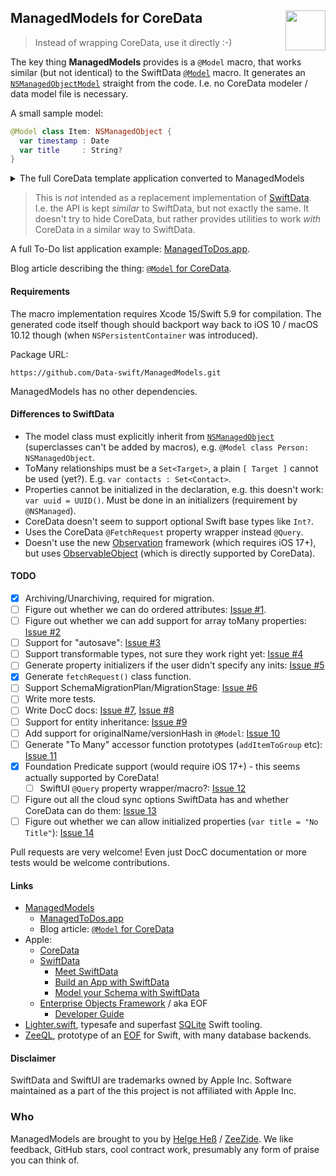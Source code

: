 <h2>ManagedModels for CoreData
  <img src="https://zeezide.com/img/managedmodels/ManagedModels128.png"
       align="right" width="64" height="64" />
</h2>

> Instead of wrapping CoreData, use it directly :-)

The key thing **ManagedModels** provides is a `@Model` macro, 
that works similar (but not identical) to the SwiftData
[`@Model`](https://developer.apple.com/documentation/swiftdata/model())
macro.
It generates an
[`NSManagedObjectModel`](https://developer.apple.com/documentation/coredata/nsmanagedobjectmodel)
straight from the code. I.e. no CoreData modeler / data model file is necessary.

A small sample model:
```swift
@Model class Item: NSManagedObject {
  var timestamp : Date
  var title     : String?
}
```

<details>
<summary>The full CoreData template application converted to ManagedModels</summary><br/>

```swift
import SwiftUI
import ManagedModels

@Model class Item: NSManagedObject {
  var timestamp : Date
}

struct ContentView: View {

  @Environment(\.modelContext) private var viewContext
  
  @FetchRequest(sort: \.timestamp, animation: .default)
  private var items: FetchedResults<Item>
  
  var body: some View {
    NavigationView {
      List {
        ForEach(items) { item in
          NavigationLink {
            Text("Item at \(item.timestamp!, format: .dateTime)")
          } label: {
            Text("\(item.timestamp!, format: .dateTime)")
          }
        }
        .onDelete(perform: deleteItems)
      }
      .toolbar {
        ToolbarItem(placement: .navigationBarTrailing) {
          EditButton()
        }
        ToolbarItem {
          Button(action: addItem) {
            Label("Add Item", systemImage: "plus")
          }
        }
      }
      Text("Select an item")
    }
  }
  
  private func addItem() {
    withAnimation {
      let newItem = Item(context: viewContext)
      newItem.timestamp = Date()
      try! viewContext.save()
    }
  }
  
  private func deleteItems(offsets: IndexSet) {
    withAnimation {
      offsets.map { items[$0] }.forEach(viewContext.delete)
      try! viewContext.save()
    }
  }
}

#Preview {
  ContentView()
    .modelContainer(for: Item.self, inMemory: true)
}
```

</details>


> This is *not* intended as a replacement implementation of
> [SwiftData](https://developer.apple.com/documentation/swiftdata).
> I.e. the API is kept _similar_ to SwiftData, but not exactly the same.
> It doesn't try to hide CoreData, but rather provides utilities to work *with*
> CoreData in a similar way to SwiftData.

A full To-Do list application example:
[ManagedToDos.app](https://github.com/Data-swift/ManagedToDosApp).

Blog article describing the thing: [`@Model` for CoreData](https://www.alwaysrightinstitute.com/managedmodels/).

#### Requirements

The macro implementation requires Xcode 15/Swift 5.9 for compilation.
The generated code itself though should backport way back to 
iOS 10 / macOS 10.12 though (when `NSPersistentContainer` was introduced).

Package URL:
```
https://github.com/Data-swift/ManagedModels.git
```

ManagedModels has no other dependencies.


#### Differences to SwiftData

- The model class must explicitly inherit from
  [`NSManagedObject`](https://developer.apple.com/documentation/coredata/nsmanagedobject)
  (superclasses can't be added by macros), 
  e.g. `@Model class Person: NSManagedObject`.
- ToMany relationships must be a `Set<Target>`, a plain `[ Target ]` cannot be
  used (yet?). E.g. `var contacts : Set<Contact>`.
- Properties cannot be initialized in the declaration,
  e.g. this doesn't work: `var uuid = UUID()`. 
  Must be done in an initializers (requirement by `@NSManaged`).
- CoreData doesn't seem to support optional Swift base types like `Int?`.
- Uses the CoreData `@FetchRequest` property wrapper instead `@Query`.
- Doesn't use the new 
  [Observation](https://developer.apple.com/documentation/observation) 
  framework (which requires iOS 17+), but uses 
  [ObservableObject](https://developer.apple.com/documentation/combine/observableobject)
  (which is directly supported by CoreData).


#### TODO

- [x] Archiving/Unarchiving, required for migration.
- [ ] Figure out whether we can do ordered attributes: [Issue #1](https://github.com/Data-swift/ManagedModels/issues/1).
- [ ] Figure out whether we can add support for array toMany properties: [Issue #2](https://github.com/Data-swift/ManagedModels/issues/2)
- [ ] Support for "autosave": [Issue #3](https://github.com/Data-swift/ManagedModels/issues/3)
- [ ] Support transformable types, not sure they work right yet: [Issue #4](https://github.com/Data-swift/ManagedModels/issues/4)
- [ ] Generate property initializers if the user didn't specify any inits: [Issue #5](https://github.com/Data-swift/ManagedModels/issues/5)
- [x] Generate `fetchRequest()` class function.
- [ ] Support SchemaMigrationPlan/MigrationStage: [Issue #6](https://github.com/Data-swift/ManagedModels/issues/6)
- [ ] Write more tests.
- [ ] Write DocC docs: [Issue #7](https://github.com/Data-swift/ManagedModels/issues/7), [Issue #8](https://github.com/Data-swift/ManagedModels/issues/8)
- [ ] Support for entity inheritance: [Issue #9](https://github.com/Data-swift/ManagedModels/issues/9)
- [ ] Add support for originalName/versionHash in `@Model`: [Issue 10](https://github.com/Data-swift/ManagedModels/issues/10)
- [ ] Generate "To Many" accessor function prototypes (`addItemToGroup` etc): [Issue 11](https://github.com/Data-swift/ManagedModels/issues/11)
- [x] Foundation Predicate support (would require iOS 17+) - this seems actually supported by CoreData!
  - [ ] SwiftUI `@Query` property wrapper/macro?: [Issue 12](https://github.com/Data-swift/ManagedModels/issues/12)
- [ ] Figure out all the cloud sync options SwiftData has and whether CoreData
      can do them: [Issue 13](https://github.com/Data-swift/ManagedModels/issues/13)
- [ ] Figure out whether we can allow initialized properties 
      (`var title = "No Title"`): [Issue 14](https://github.com/Data-swift/ManagedModels/issues/14)

Pull requests are very welcome!
Even just DocC documentation or more tests would be welcome contributions.


#### Links

- [ManagedModels](https://github.com/Data-swift/ManagedModels/)
  - [ManagedToDos.app](https://github.com/Data-swift/ManagedToDosApp)
  - Blog article: [`@Model` for CoreData](https://www.alwaysrightinstitute.com/managedmodels/)
- Apple:
  - [CoreData](https://developer.apple.com/documentation/coredata)
  - [SwiftData](https://developer.apple.com/documentation/swiftdata)
    - [Meet SwiftData](https://developer.apple.com/videos/play/wwdc2023/10187)
    - [Build an App with SwiftData](https://developer.apple.com/videos/play/wwdc2023/10154)
    - [Model your Schema with SwiftData](https://developer.apple.com/videos/play/wwdc2023/10195)
  - [Enterprise Objects Framework](https://en.wikipedia.org/wiki/Enterprise_Objects_Framework) / aka EOF
    - [Developer Guide](https://developer.apple.com/library/archive/documentation/LegacyTechnologies/WebObjects/WebObjects_4.5/System/Documentation/Developer/EnterpriseObjects/DevGuide/EOFDevGuide.pdf)
- [Lighter.swift](https://github.com/Lighter-swift), typesafe and superfast 
  [SQLite](https://www.sqlite.org) Swift tooling.
- [ZeeQL](http://zeeql.io), prototype of an 
  [EOF](https://en.wikipedia.org/wiki/Enterprise_Objects_Framework) for Swift,
  with many database backends.


#### Disclaimer

SwiftData and SwiftUI are trademarks owned by Apple Inc. Software maintained as 
a part of the this project is not affiliated with Apple Inc.


### Who

ManagedModels are brought to you by
[Helge Heß](https://github.com/helje5/) / [ZeeZide](https://zeezide.de).
We like feedback, GitHub stars, cool contract work, 
presumably any form of praise you can think of.
